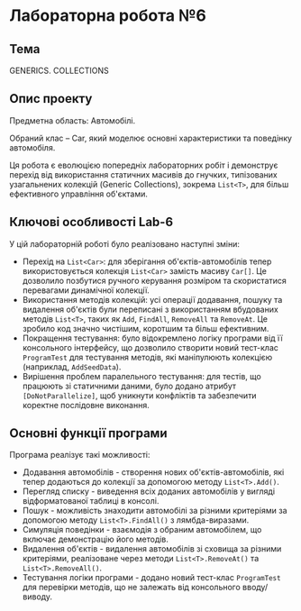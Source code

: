 # Лабораторна робота №6

## Тема

GENERICS. COLLECTIONS

## Опис проекту

Предметна область: Автомобілі.

Обраний клас – Car, який моделює основні характеристики та поведінку автомобіля.

Ця робота є еволюцією попередніх лабораторних робіт і демонструє перехід від використання статичних масивів до гнучких, типізованих узагальнених колекцій (Generic Collections), зокрема `List<T>`, для більш ефективного управління об'єктами.

## Ключові особливості Lab-6

У цій лабораторній роботі було реалізовано наступні зміни:

*   Перехід на `List<Car>`: для зберігання об'єктів-автомобілів тепер використовується колекція `List<Car>` замість масиву `Car[]`. Це дозволило позбутися ручного керування розміром та скористатися перевагами динамічної колекції.
*   Використання методів колекцій: усі операції додавання, пошуку та видалення об'єктів були переписані з використанням вбудованих методів `List<T>`, таких як `Add`, `FindAll`, `RemoveAll` та `RemoveAt`. Це зробило код значно чистішим, коротшим та більш ефективним.
*   Покращення тестування: було відокремлено логіку програми від її консольного інтерфейсу, що дозволило створити новий тест-клас `ProgramTest` для тестування методів, які маніпулюють колекцією (наприклад, `AddSeedData`).
*   Вирішення проблем паралельного тестування: для тестів, що працюють зі статичними даними, було додано атрибут `[DoNotParallelize]`, щоб уникнути конфліктів та забезпечити коректне послідовне виконання.

## Основні функції програми

Програма реалізує такі можливості:

*   Додавання автомобілів - створення нових об'єктів-автомобілів, які тепер додаються до колекції за допомогою методу `List<T>.Add()`.
*   Перегляд списку - виведення всіх доданих автомобілів у вигляді відформатованої таблиці в консолі.
*   Пошук - можливість знаходити автомобілі за різними критеріями за допомогою методу `List<T>.FindAll()` з лямбда-виразами.
*   Симуляція поведінки - взаємодія з обраним автомобілем, що включає демонстрацію його методів.
*   Видалення об'єктів - видалення автомобілів зі сховища за різними критеріями, реалізоване через методи `List<T>.RemoveAt()` та `List<T>.RemoveAll()`.
*   Тестування логіки програми - додано новий тест-клас `ProgramTest` для перевірки методів, що не залежать від консольного вводу/виводу.
